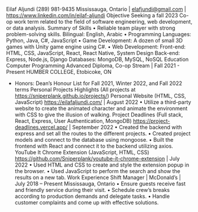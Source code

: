 Eilaf Aljundi (289) 981-9435
Mississauga, Ontario | elafjundi@gmail.com | https://www.linkedin.com/in/eilaf-aljundi
Objective
Seeking a fall 2023 Co-op work term related to the field of software engineering, web
development, or data analysis.
Summary of Skills
• Reliable team player with strong problem-solving skills. Bilingual: English, Arabic
• Programming Languages: Python, Java, C#, JavaScript
• Game Development: A dozen of small 3D games with Unity game engine using C#.
• Web Development:
Front-end: HTML, CSS, JavaScript, React, React Native, System Design
 Back-end: Express, Node.js, Django Databases: MongoDB, MySQL, NoSQL
Education
Computer Programming Advanced Diploma, Co-op Stream | Fall 2021 - Present
HUMBER COLLEGE, Etobicoke, ON
- Honors: Dean’s Honour List for Fall 2021, Winter 2022, and Fall 2022 terms
Personal Projects Highlights (All projects at https://sniperplank.github.io/projects/)
Personal Website (HTML, CSS, JavaScript)
https://eilafaljundi.com/ | August 2022
• Utilize a third-party website to create the animated character and animate the environment with
CSS to give the illusion of walking.
Project Deadlines (Full stack, React, Express, User Authentication, MongoDB)
https://project-deadlines.vercel.app/ | September 2022
• Created the backend with express and set all the routes to the different projects.
• Created project models and connect to the database using mongoose.
• Built the frontend with React and connect it to the backend utilizing axios.
YouTube It Chrome Extension (JavaScript, HTML, CSS)
https://github.com/Sniperplank/youtube-it-chrome-extension | July 2022
• Used HTML and CSS to create and style the extension popup in the browser.
• Used JavaScript to perform the search and show the results on a new tab.
Work Experience
Shift Manager | McDonald’s | July 2018 – Present
Mississauga, Ontario
• Ensure guests receive fast and friendly service during their visit.
• Schedule crew’s breaks according to production demands and delegate tasks.
• Handle customer complaints and come up with effective solutions.

